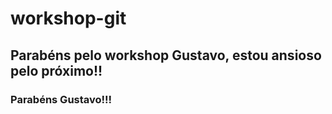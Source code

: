 # workshop-git

## Parabéns pelo workshop Gustavo, estou ansioso pelo próximo!!

### Parabéns Gustavo!!!